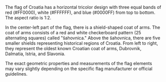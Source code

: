 The flag of Croatia has a horizontal tricolor design with three equal bands of red (#FF0000), white (#FFFFFF), and blue (#0000FF) from top to bottom. The aspect ratio is 1:2.

In the center-left part of the flag, there is a shield-shaped coat of arms. The coat of arms consists of a red and white checkerboard pattern (25 alternating squares) called "šahovnica." Above the šahovnica, there are five smaller shields representing historical regions of Croatia. From left to right, they represent the oldest known Croatian coat of arms, Dubrovnik, Dalmatia, Istria, and Slavonia.

The exact geometric properties and measurements of the flag elements may vary slightly depending on the specific flag manufacturer or official guidelines.